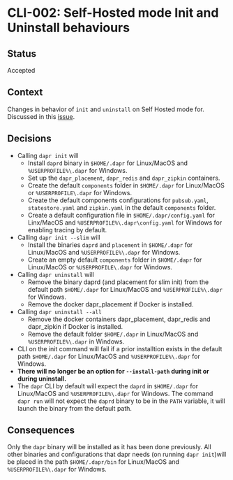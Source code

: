 # CLI-002: Self-Hosted mode Init and Uninstall behaviours

## Status
Accepted

## Context
Changes in behavior of `init` and `uninstall` on Self Hosted mode for. Discussed in this [issue](https://github.com/dapr/cli/issues/411).

## Decisions

* Calling `dapr init` will
  * Install `daprd` binary in `$HOME/.dapr` for Linux/MacOS and `%USERPROFILE%\.dapr` for Windows.
  * Set up the `dapr_placement`, `dapr_redis` and `dapr_zipkin` containers.
  * Create the default `components` folder in `$HOME/.dapr` for Linux/MacOS or `%USERPROFILE\.dapr` for Windows.
  * Create the default components configurations for `pubsub.yaml`, `statestore.yaml` and `zipkin.yaml` in the default `components` folder.
  * Create a default configuration file in `$HOME/.dapr/config.yaml` for Linx/MacOS and `%USERPROFILE%\.dapr\config.yaml` for Windows for enabling tracing by default.
* Calling `dapr init --slim` will
  * Install the binaries `daprd` and `placement` in `$HOME/.dapr` for Linux/MacOS and `%USERPROFILE%\.dapr` for Windows.
  * Create an empty default `components` folder in `$HOME/.dapr` for Linux/MacOS or `%USERPROFILE\.dapr` for Windows.
* Calling `dapr uninstall` will
  * Remove the binary daprd (and placement for slim init) from the default path `$HOME/.dapr` for Linux/MacOS and `%USERPROFILE%\.dapr` for Windows.
  * Remove the docker dapr_placement if Docker is installed.
* Calling `dapr uninstall --all`
  * Remove the docker containers dapr_placement, dapr_redis and dapr_zipkin if Docker is installed.
  * Remove the default folder `$HOME/.dapr` in Linux/MacOS and `%USERPROFILE%\.dapr` in Windows.
* CLI on the init command will fail if a prior installtion exists in the default path `$HOME/.dapr` for Linux/MacOS and `%USERPROFILE%\.dapr` for Windows.
* **There will no longer be an option for `--install-path` during init or during uninstall.**
* The `dapr` CLI by default will expect the `daprd` in `$HOME/.dapr` for Linux/MacOS and `%USERPROFILE%\.dapr` for Windows. The command `dapr run` will not expect the `daprd` binary to be in the `PATH` variable, it will launch the binary from the default path.
  
## Consequences

Only the `dapr` binary will be installed as it has been done previously. All other binaries and configurations that dapr needs (on running `dapr init`)will be placed in the path  `$HOME/.dapr/bin` for Linux/MacOS and `%USERPROFILE%\.dapr` for Windows.